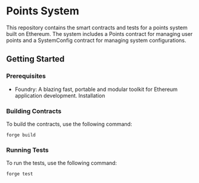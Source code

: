 # Points System

This repository contains the smart contracts and tests for a points system built on Ethereum. The system includes a Points contract for managing user points and a SystemConfig contract for managing system configurations.

## Getting Started

### Prerequisites

* Foundry: A blazing fast, portable and modular toolkit for Ethereum application development.
  Installation

### Building Contracts

To build the contracts, use the following command:

```
forge build
```

### Running Tests

To run the tests, use the following command:

```
forge test
```
